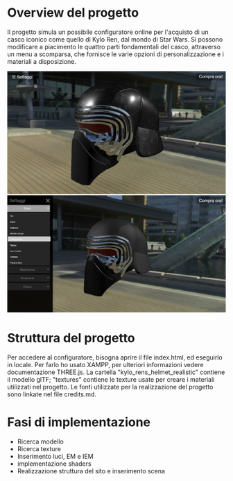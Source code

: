 # Overview del progetto
Il progetto simula un possibile configuratore online per l'acquisto di un casco iconico come quello di Kylo Ren, dal mondo di Star Wars. Si possono modificare a piacimento le quattro parti fondamentali del casco, attraverso un menu a scomparsa, che fornisce le varie opzioni di personalizzazione e i materiali a disposizione.

![classic](img/screen1.png)
![leather](img/screen2.png)


# Struttura del progetto
Per accedere al configuratore, bisogna aprire il file index.html, ed eseguirlo in locale. Per farlo ho usato XAMPP, per ulteriori informazioni vedere documentazione THREE.js.
La cartella "kylo_rens_helmet_realistic" contiene il modello glTF; "textures" contiene le texture usate per creare i materiali utilizzati nel progetto.
Le fonti utilizzate per la realizzazione del progetto sono linkate nel file credits.md.

# Fasi di implementazione
- Ricerca modello
- Ricerca texture
- Inserimento luci, EM e IEM
- implementazione shaders
- Realizzazione struttura del sito e inserimento scena
